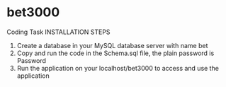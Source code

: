 # bet3000
Coding Task
INSTALLATION STEPS
1. Create a database in your MySQL database server with name bet
2. Copy and run the code in the Schema.sql file, the plain password is Password
3. Run the application on your localhost/bet3000 to access and use the application
